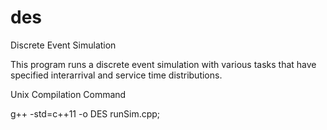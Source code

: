 # des
Discrete Event Simulation

This program runs a discrete event simulation with various tasks that have specified interarrival and service time distributions.

Unix Compilation Command 

g++ -std=c++11 -o DES runSim.cpp;
